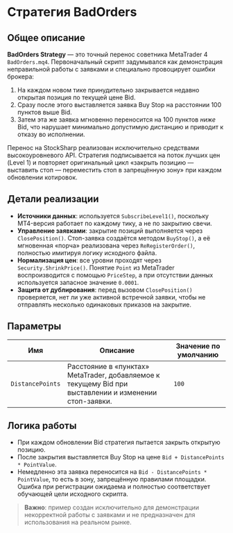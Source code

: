 # Стратегия BadOrders

## Общее описание
**BadOrders Strategy** — это точный перенос советника MetaTrader 4 `BadOrders.mq4`. Первоначальный скрипт задумывался как демонстрация неправильной работы с заявками и специально провоцирует ошибки брокера:

1. На каждом новом тике принудительно закрывается недавно открытая позиция по текущей цене Bid.
2. Сразу после этого выставляется заявка Buy Stop на расстоянии 100 пунктов выше Bid.
3. Затем эта же заявка мгновенно переносится на 100 пунктов *ниже* Bid, что нарушает минимально допустимую дистанцию и приводит к отказу во исполнении.

Перенос на StockSharp реализован исключительно средствами высокоуровневого API. Стратегия подписывается на поток лучших цен (Level 1) и повторяет оригинальный цикл «закрыть позицию — выставить стоп — переместить стоп в запрещённую зону» при каждом обновлении котировок.

## Детали реализации
- **Источники данных**: используется `SubscribeLevel1()`, поскольку MT4-версия работает по каждому тику, а не по закрытию свечи.
- **Управление заявками**: закрытие позиций выполняется через `ClosePosition()`. Стоп-заявка создаётся методом `BuyStop()`, а её мгновенная «порча» реализована через `ReRegisterOrder()`, полностью имитируя логику исходного файла.
- **Нормализация цен**: все уровни проходят через `Security.ShrinkPrice()`. Понятие `Point` из MetaTrader воспроизводится с помощью `PriceStep`, а при отсутствии данных используется запасное значение `0.0001`.
- **Защита от дублирования**: перед вызовом `ClosePosition()` проверяется, нет ли уже активной встречной заявки, чтобы не отправлять несколько одинаковых приказов на закрытие.

## Параметры
| Имя | Описание | Значение по умолчанию |
| --- | -------- | --------------------- |
| `DistancePoints` | Расстояние в «пунктах» MetaTrader, добавляемое к текущему Bid при выставлении и изменении стоп-заявки. | `100` |

## Логика работы
- При каждом обновлении Bid стратегия пытается закрыть открытую позицию.
- После закрытия выставляется Buy Stop на цене `Bid + DistancePoints * PointValue`.
- Немедленно эта заявка переносится на `Bid - DistancePoints * PointValue`, то есть в зону, запрещённую правилами площадки. Ошибка при регистрации ожидаема и полностью соответствует обучающей цели исходного скрипта.

> **Важно**: пример создан исключительно для демонстрации некорректной работы с заявками и не предназначен для использования на реальном рынке.
